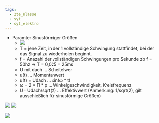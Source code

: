 ```yaml
---
tags:
  - 2te_Klasse
  - syt
  - syt_elektro
---
```


- Paramter Sinusförmiger Größen 
	- ![](DR06-03-2024-07.excalidraw.svg)
	- T = jene Zeit, in der 1 vollständige Schwingung stattfindet, bei der das Signal zu wiederholen beginnt.
	- f = Anazahl der vollständigen Schwingungen pro Sekunde zb f = 50hz → T = 0,025 = 25ms
	- U mit dach ... Scheitelwer
	- u(t) ... Momentanwert
	- u(t) = Udach ... sin(ω * t)
	- ω = 2 * Π * p ... Winkelgeschwindigkeit, Kreisfrequenz
	- U= Udach/sqrt(2) ... Effektivwert (Anmerkung: 1/sqrt(2), gilt ausschießlich für sinusförmige Größen)

![](Zeiger%20und%20liniendiagramm.excalidraw.svg)
![](Wechselstrom%20Komponenten.excalidraw.svg)

![](Wechselstrombsps%20idk%20no%20lol.excalidraw.svg)
